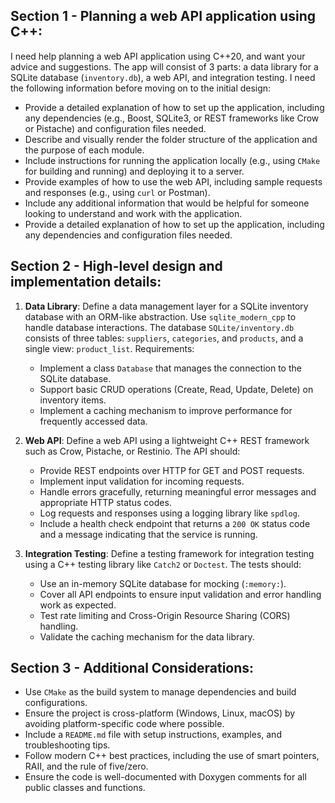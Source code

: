 ## Section 1 - Planning a web API application using C++:

I need help planning a web API application using C++20, and want your advice and suggestions. The app will consist of 3 parts: a data library for a SQLite database (`inventory.db`), a web API, and integration testing. I need the following information before moving on to the initial design:
- Provide a detailed explanation of how to set up the application, including any dependencies (e.g., Boost, SQLite3, or REST frameworks like Crow or Pistache) and configuration files needed.
- Describe and visually render the folder structure of the application and the purpose of each module.
- Include instructions for running the application locally (e.g., using `CMake` for building and running) and deploying it to a server.
- Provide examples of how to use the web API, including sample requests and responses (e.g., using `curl` or Postman).
- Include any additional information that would be helpful for someone looking to understand and work with the application.
- Provide a detailed explanation of how to set up the application, including any dependencies and configuration files needed.


## Section 2 - High-level design and implementation details:

1. **Data Library**: Define a data management layer for a SQLite inventory database with an ORM-like abstraction. Use  `sqlite_modern_cpp` to handle database interactions. The database `SQLite/inventory.db` consists of three tables: `suppliers`, `categories`, and `products`, and a single view: `product_list`.
Requirements:
    - Implement a class `Database` that manages the connection to the SQLite database.
   - Support basic CRUD operations (Create, Read, Update, Delete) on inventory items.
   - Implement a caching mechanism to improve performance for frequently accessed data.

2. **Web API**: Define a web API using a lightweight C++ REST framework such as Crow, Pistache, or Restinio. The API should:
   - Provide REST endpoints over HTTP for GET and POST requests.
   - Implement input validation for incoming requests.
   - Handle errors gracefully, returning meaningful error messages and appropriate HTTP status codes.
   - Log requests and responses using a logging library like `spdlog`.
   - Include a health check endpoint that returns a `200 OK` status code and a message indicating that the service is running.

3. **Integration Testing**: Define a testing framework for integration testing using a C++ testing library like `Catch2` or `Doctest`. The tests should:
   - Use an in-memory SQLite database for mocking (`:memory:`).
   - Cover all API endpoints to ensure input validation and error handling work as expected.
   - Test rate limiting and Cross-Origin Resource Sharing (CORS) handling.
   - Validate the caching mechanism for the data library.

## Section 3 - Additional Considerations:

- Use `CMake` as the build system to manage dependencies and build configurations.
- Ensure the project is cross-platform (Windows, Linux, macOS) by avoiding platform-specific code where possible.
- Include a `README.md` file with setup instructions, examples, and troubleshooting tips.
- Follow modern C++ best practices, including the use of smart pointers, RAII, and the rule of five/zero.
- Ensure the code is well-documented with Doxygen comments for all public classes and functions.



